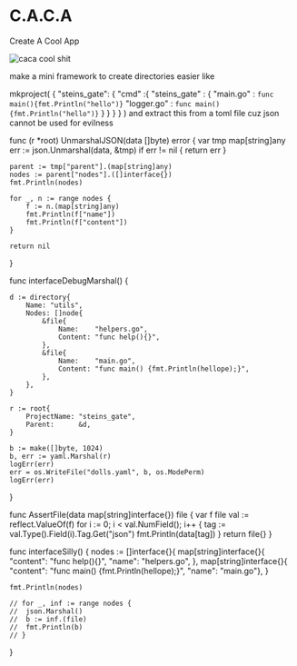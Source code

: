 # C.A.C.A

Create
A
Cool
App

![caca](https://encrypted-tbn0.gstatic.com/images?q=tbn:ANd9GcQYF-iq3jqMvvE4CIDoOdxVYRIW1xmmjkZiRg&s) 
cool shit

make a mini framework to create directories easier like

mkproject(
  {
    "steins_gate": {
    "cmd" :{
      "steins_gate" : {
        "main.go" : `func main(){fmt.Println("hello")}`
        "logger.go" : `func main(){fmt.Println("hello")}`
        }
      }
    }
  }
)
and extract this from a toml file cuz json cannot be used for evilness

func (r *root) UnmarshalJSON(data []byte) error {
	var tmp map[string]any
	err := json.Unmarshal(data, &tmp)
	if err != nil {
		return err
	}

	parent := tmp["parent"].(map[string]any)
	nodes := parent["nodes"].([]interface{})
	fmt.Println(nodes)

	for _, n := range nodes {
		f := n.(map[string]any)
		fmt.Println(f["name"])
		fmt.Println(f["content"])
	}

	return nil
}

func interfaceDebugMarshal() {

	d := directory{
		Name: "utils",
		Nodes: []node{
			&file{
				Name:    "helpers.go",
				Content: "func help(){}",
			},
			&file{
				Name:    "main.go",
				Content: "func main() {fmt.Println(hellope);}",
			},
		},
	}

	r := root{
		ProjectName: "steins_gate",
		Parent:      &d,
	}

	b := make([]byte, 1024)
	b, err := yaml.Marshal(r)
	logErr(err)
	err = os.WriteFile("dolls.yaml", b, os.ModePerm)
	logErr(err)

}

func AssertFile(data map[string]interface{}) file {
	var f file
	val := reflect.ValueOf(f)
	for i := 0; i < val.NumField(); i++ {
		tag := val.Type().Field(i).Tag.Get("json")
		fmt.Println(data[tag])
	}
	return file{}
}

func interfaceSilly() {
	nodes := []interface{}{
		map[string]interface{}{
			"content": "func help(){}",
			"name":    "helpers.go",
		},
		map[string]interface{}{
			"content": "func main() {fmt.Println(hellope);}",
			"name":    "main.go"},
	}

	fmt.Println(nodes)

	// for _, inf := range nodes {
	// 	json.Marshal()
	// 	b := inf.(file)
	// 	fmt.Println(b)
	// }

}

